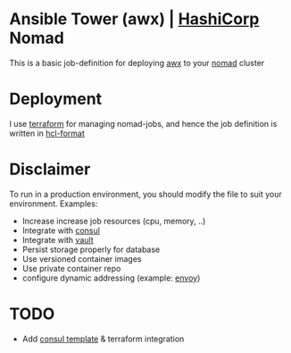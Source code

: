 # Ansible Tower (awx) | [HashiCorp](https://www.hashicorp.com/) Nomad
This is a basic job-definition for deploying
[awx](https://github.com/ansible/awx) to your
[nomad](https://www.nomadproject.io/) cluster

# Deployment
I use [terraform](https://terraform.io/) for managing nomad-jobs, and hence the job definition is written in
[hcl-format](https://github.com/hashicorp/hcl)

# Disclaimer
To run in a production environment, you should modify the file to suit your
environment. Examples:

- Increase increase job resources (cpu, memory, ..)
- Integrate with [consul](https://www.consul.io/)
- Integrate with [vault](https://www.vaultproject.io)
- Persist storage properly for database
- Use versioned container images
- Use private container repo
- configure dynamic addressing (example: [envoy](https://www.envoyproxy.io/))

# TODO
- Add [consul template](https://github.com/hashicorp/consul-template) &
terraform integration
